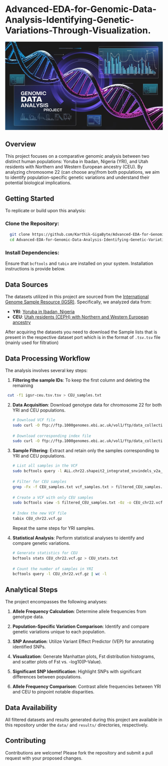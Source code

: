 # Advanced-EDA-for-Genomic-Data-Analysis-Identifying-Genetic-Variations-Through-Visualization.

![Project Banner](https://github.com/Karthik-GigaByte/Image/blob/main/d.jpeg)

## Overview

This project focuses on a comparative genomic analysis between two distinct human populations: Yoruba in Ibadan, Nigeria (YRI), and Utah residents with Northern and Western European ancestry (CEU). By analyzing chromosome 22 (can choose any)from both populations, we aim to identify population-specific genetic variations and understand their potential biological implications.

## Getting Started

To replicate or build upon this analysis:

### Clone the Repository:

   ```bash
     git clone https://github.com/Karthik-GigaByte/Advanced-EDA-for-Genomic-Data-Analysis-Identifying-Genetic-Variations-Through-Visualization.git
     cd Advanced-EDA-for-Genomic-Data-Analysis-Identifying-Genetic-Variations-Through-Visualization.

   ```
### Install Dependencies:

Ensure that `bcftools` and `tabix` are installed on your system. Installation instructions is provide below.



## Data Sources

The datasets utilized in this project are sourced from the [International Genome Sample Resource (IGSR)](https://www.internationalgenome.org/data-portal). Specifically, we analyzed data from:

- **YRI**: [Yoruba in Ibadan, Nigeria](https://www.internationalgenome.org/data-portal/population/YRI)
- **CEU**: [Utah residents (CEPH) with Northern and Western European ancestry](https://www.internationalgenome.org/data-portal/population/CEU)

After acquiring the datasets you need to download the Sample lists that is present in the respective dataset port which is in the format of `.tsv.tsv` file  (mainly used for filtration)

## Data Processing Workflow

The analysis involves several key steps:

1. **Filtering the sample IDs**: To keep the first column and deleting the remaining
  ```bash
   cut -f1 igsr-ceu.tsv.tsv > CEU_samples.txt
   ```

2. **Data Acquisition**: Download genotype data for chromosome 22 for both YRI and CEU populations.

   ```bash
   # Download VCF file
   sudo curl -O ftp://ftp.1000genomes.ebi.ac.uk/vol1/ftp/data_collections/1000_genomes_project/release/20190312_biallelic_SNV_and_INDEL/ALL.chr22.shapeit2_integrated_snvindels_v2a_27022019.GRCh38.phased.vcf.gz

   # Download corresponding index file
   sudo curl -O ftp://ftp.1000genomes.ebi.ac.uk/vol1/ftp/data_collections/1000_genomes_project/release/20190312_biallelic_SNV_and_INDEL/ALL.chr22.shapeit2_integrated_snvindels_v2a_27022019.GRCh38.phased.vcf.gz.tbi
   ```
3. **Sample Filtering**: Extract and retain only the samples corresponding to YRI and CEU populations.

   ```bash
   # List all samples in the VCF
   sudo bcftools query -l ALL.chr22.shapeit2_integrated_snvindels_v2a_27022019.GRCh38.phased.vcf.gz > vcf_samples.txt
   
   # Filter for CEU samples
   grep -Fx -f CEU_samples.txt vcf_samples.txt > filtered_CEU_samples.txt
   
   # Create a VCF with only CEU samples
   sudo bcftools view -S filtered_CEU_samples.txt -Oz -o CEU_chr22.vcf.gz ALL.chr22.shapeit2_integrated_snvindels_v2a_27022019.GRCh38.phased.vcf.gz
   
   # Index the new VCF file
   tabix CEU_chr22.vcf.gz
   ```
   Repeat the same steps for YRI samples.

4. **Statistical Analysis**: Perform statistical analyses to identify and compare genetic variations.
   ```bash
   # Generate statistics for CEU
   bcftools stats CEU_chr22.vcf.gz > CEU_stats.txt
   
   # Count the number of samples in YRI
   bcftools query -l CEU_chr22.vcf.gz | wc -l
   ```

## Analytical Steps

The project encompasses the following analyses:

1. **Allele Frequency Calculation**: Determine allele frequencies from genotype data.

2. **Population-Specific Variation Comparison**: Identify and compare genetic variations unique to each population.

3. **SNP Annotation**: Utilize Variant Effect Predictor (VEP) for annotating identified SNPs.

4. **Visualization**: Generate Manhattan plots, Fst distribution histograms, and scatter plots of Fst vs. -log10(P-Value).

5. **Significant SNP Identification**: Highlight SNPs with significant differences between populations.

6. **Allele Frequency Comparison**: Contrast allele frequencies between YRI and CEU to pinpoint notable disparities.

## Data Availability

All filtered datasets and results generated during this project are available in this repository under the `data/` and `results/` directories, respectively.

## Contributing

Contributions are welcome! Please fork the repository and submit a pull request with your proposed changes.

